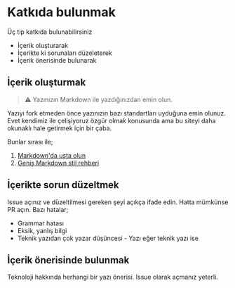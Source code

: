 # Katkıda bulunmak

Üç tip katkıda bulunabilirsiniz

* İçerik oluşturarak
* İçerikte ki sorunaları düzeleterek
* İçerik önerisinde bulunarak

## İçerik oluşturmak

> :warning: Yazınızın Markdown ile yazdığınızdan emin olun.

Yazıyı fork etmeden önce yazınızın bazı standartları uyduğuna emin olunuz. Evet kendimiz ile çelişiyoruz özgür olmak konusunda ama bu siteyi daha okunaklı hale getirmek için bir çaba.

Bunlar sırası ile;

1. [Markdown'da usta olun](https://guides.github.com/features/mastering-markdown)
2. [Geniş Markdown stil rehberi](https://github.github.com/gfm)

## İçerikte sorun düzeltmek

Issue açınız ve düzeltilmesi gereken şeyi açıkça ifade edin. Hatta mümkünse PR açın. Bazı hatalar;

* Grammar hatası
* Eksik, yanlış bilgi
* Teknik yazıdan çok yazar düşüncesi - Yazı eğer teknik yazı ise

## İçerik önerisinde bulunmak

Teknoloji hakkında herhangi bir yazı önerisi. Issue olarak açmanız yeterli.
